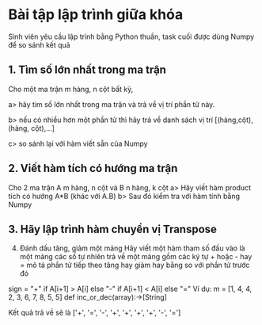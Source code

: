 # Bài tập lập trình giữa khóa

Sinh viên yêu cầu lập trình bằng Python thuần, task cuối được dùng Numpy để so sánh kết quả

## 1. Tìm số lớn nhất trong ma trận

Cho một ma trận m hàng, n cột bất kỳ, 

a> hãy tìm số lớn nhất trong ma trận và trả về vị trí phần tử này.

b> nếu có nhiều hơn một phần tử thì hãy trả về danh sách vị trí [(hàng,cột), (hàng, cột),...]

c> so sánh lại với hàm viết sẵn của Numpy

## 2. Viết hàm tích có hướng ma trận

Cho 2 ma trận A m hàng, n cột và B n hàng, k cột
a> Hãy viết hàm product tích có hướng A*B (khác với A.B)
b> Sau đó kiểm tra với hàm tính bằng Numpy


## 3. Hãy lập trình hàm chuyển vị Transpose

4. Đánh dấu tăng, giảm một mảng
Hãy viết một hàm tham số đầu vào là một mảng các số tự nhiên trả về một mảng gồm các ký tự + hoặc - hay = mô tả phần tử tiếp theo tăng hay giảm hay bằng so với phần tử trước đó

sign = "+" if A[i+1] > A[i] else "-" if A[i+1] < A[i] else "=" Ví dụ: m = [1, 4, 4, 2, 3, 6, 7, 8, 5, 5] def inc_or_dec(array):->[String]

Kết quả trả về sẽ là ['+', '=', '-', '+', '+', '+', '+', '-', '=']

